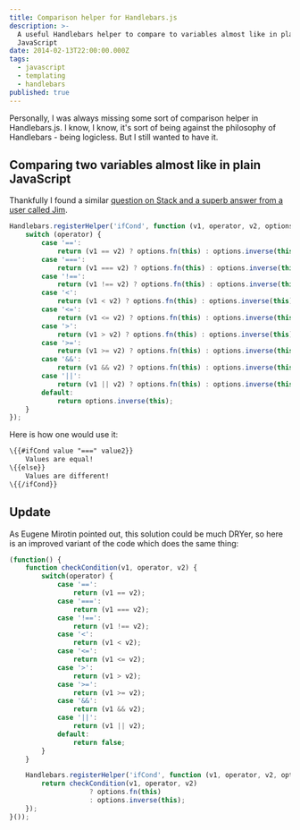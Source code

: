 ```yaml
---
title: Comparison helper for Handlebars.js
description: >-
  A useful Handlebars helper to compare to variables almost like in plain
  JavaScript
date: 2014-02-13T22:00:00.000Z
tags:
  - javascript
  - templating
  - handlebars
published: true
---
```


Personally, I was always missing some sort of comparison helper in Handlebars.js. I know, I know, it's sort of being against the philosophy of Handlebars - being logicless. But I still wanted to have it.

<!-- readmore -->

## Comparing two variables almost like in plain JavaScript
Thankfully I found a similar <a href="http://stackoverflow.com/a/16315366/2374649" rel="external,nofollow">question on Stack and a superb answer from a user called Jim</a>.

```JavaScript
Handlebars.registerHelper('ifCond', function (v1, operator, v2, options) {
    switch (operator) {
        case '==':
            return (v1 == v2) ? options.fn(this) : options.inverse(this);
        case '===':
            return (v1 === v2) ? options.fn(this) : options.inverse(this);
        case '!==':
            return (v1 !== v2) ? options.fn(this) : options.inverse(this);
        case '<':
            return (v1 < v2) ? options.fn(this) : options.inverse(this);
        case '<=':
            return (v1 <= v2) ? options.fn(this) : options.inverse(this);
        case '>':
            return (v1 > v2) ? options.fn(this) : options.inverse(this);
        case '>=':
            return (v1 >= v2) ? options.fn(this) : options.inverse(this);
        case '&&':
            return (v1 && v2) ? options.fn(this) : options.inverse(this);
        case '||':
            return (v1 || v2) ? options.fn(this) : options.inverse(this);
        default:
            return options.inverse(this);
    }
});
```

Here is how one would use it:
```html
\{{#ifCond value "===" value2}}
    Values are equal!
\{{else}}
    Values are different!
\{{/ifCond}}
```

## Update
As Eugene Mirotin pointed out, this solution could be much DRYer, so here is an improved variant of the code which does the same thing:
```JavaScript
(function() {
    function checkCondition(v1, operator, v2) {
        switch(operator) {
            case '==':
                return (v1 == v2);
            case '===':
                return (v1 === v2);
            case '!==':
                return (v1 !== v2);
            case '<':
                return (v1 < v2);
            case '<=':
                return (v1 <= v2);
            case '>':
                return (v1 > v2);
            case '>=':
                return (v1 >= v2);
            case '&&':
                return (v1 && v2);
            case '||':
                return (v1 || v2);
            default:
                return false;
        }
    }

    Handlebars.registerHelper('ifCond', function (v1, operator, v2, options) {
        return checkCondition(v1, operator, v2)
                    ? options.fn(this)
                    : options.inverse(this);
    });
}());
```
